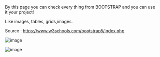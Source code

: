 By this page  you can check every thing from BOOTSTRAP and you can use it your project! 

Like images, tables, grids,images. 



Source : https://www.w3schools.com/bootstrap5/index.php

![image](https://github.com/Hankering1716/Bootstrap/assets/116718014/3ec71a13-b0ca-4341-9b28-f5c5f63822bf)

![image](https://github.com/Hankering1716/Bootstrap/assets/116718014/e0422e32-51c7-4e0a-8c69-592a49a89b4a)
